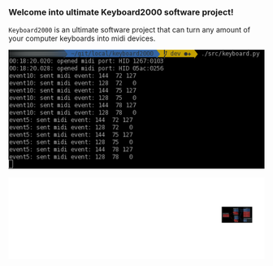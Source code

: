 ### Welcome into ultimate Keyboard2000 software project!

`Keyboard2000` is an ultimate software project that can turn any amount of your computer keyboards into midi devices.

![application](docs/event_log.png)

![patchage view](docs/patchage.png)